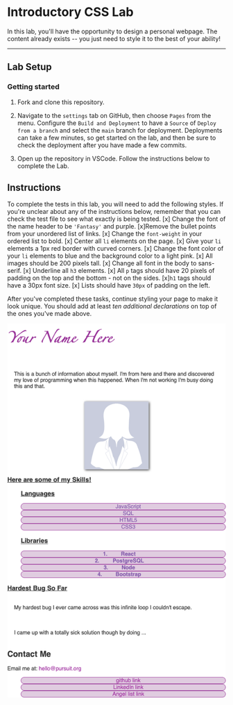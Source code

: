 # Introductory CSS Lab

In this lab, you'll have the opportunity to design a personal webpage. The content already exists -- you just need to style it to the best of your ability!

---

## Lab Setup

### Getting started

1. Fork and clone this repository.

1. Navigate to the `settings` tab on GitHub, then choose `Pages` from the menu. Configure the `Build and Deployment` to have a `Source` of `Deploy from a branch` and select the `main` branch for deployment. Deployments can take a few minutes, so get started on the lab, and then be sure to check the deployment after you have made a few commits.

1. Open up the repository in VSCode. Follow the instructions below to complete the Lab.

## Instructions

To complete the tests in this lab, you will need to add the following styles. If you're unclear about any of the instructions below, remember that you can check the test file to see what exactly is being tested.
[x] Change the font of the name header to be `'Fantasy'` and purple.
[x]Remove the bullet points from your unordered list of links.
[x] Change the `font-weight` in your ordered list to bold.
[x] Center all `li` elements on the page.
[x] Give your `li` elements a 1px red border with curved corners.
[x] Change the font color of your `li` elements to blue and the background color to a light pink.
[x] All images should be 200 pixels tall.
[x] Change all font in the body to sans-serif.
[x] Underline all `h3` elements.
[x] All `p` tags should have 20 pixels of padding on the top and the bottom - not on the sides.
[x]`h1` tags should have a 30px font size.
[x] Lists should have `30px` of padding on the left.

After you've completed these tasks, continue styling your page to make it look unique. You should add at least _ten additional declarations_ on top of the ones you've made above.

![An example page.](./assets/example-page.png)

